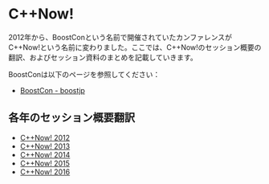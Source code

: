 # C++Now!
2012年から、BoostConという名前で開催されていたカンファレンスがC++Now!という名前に変わりました。ここでは、C++Now!のセッション概要の翻訳、およびセッション資料のまとめを記載していきます。

BoostConは以下のページを参照してください：

- [BoostCon - boostjp](/boostcon.md)


## 各年のセッション概要翻訳

- [C++Now! 2012](/cppnow/2012.md)
- [C++Now! 2013](/cppnow/2013.md)
- [C++Now! 2014](/cppnow/2014.md)
- [C++Now! 2015](/cppnow/2015.md)
- [C++Now! 2016](/cppnow/2016.md)
